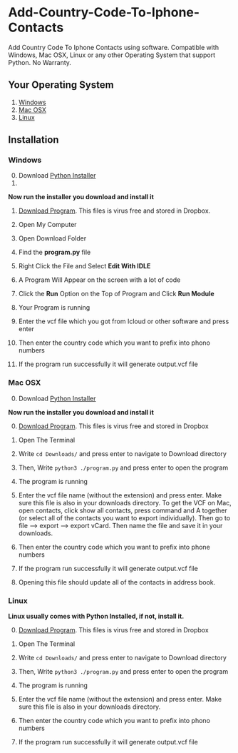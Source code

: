# Add-Country-Code-To-Iphone-Contacts
Add Country Code To Iphone Contacts using software. Compatible with Windows, Mac OSX, Linux or any other Operating System that support Python. No Warranty.

## Your Operating System
1. [Windows](#windows)
2. [Mac OSX](#mac-osx)
3. [Linux](#linux)











## Installation

### Windows
0. Download [Python Installer](https://www.python.org/ftp/python/3.4.2/python-3.4.2.amd64.msi)
1. 
**Now run the installer you download and install it**

1. [Download Program](https://dl.dropboxusercontent.com/s/rruygrqeahyagyf/program.py?dl=1). This files is virus free and stored in Dropbox.
1. Open My Computer

2. Open Download Folder

3. Find the **program.py** file

4. Right Click the File and Select **Edit With IDLE**

5. A Program Will Appear on the screen with a lot of code

6. Click the **Run** Option on the Top of Program and Click **Run Module**

7. Your Program is running

8. Enter the vcf file which you got from Icloud or other software and press enter

9. Then enter the country code which you want to prefix into phono numbers

10. If the program run successfully it will generate output.vcf file

### Mac OSX
0. Download [Python Installer](https://www.python.org/ftp/python/3.4.2/python-3.4.2-macosx10.6.pkg)

**Now run the installer you download and install it**

0. [Download Program](https://dl.dropboxusercontent.com/s/rruygrqeahyagyf/program.py?dl=1). This files is virus free and stored in Dropbox
1. Open The Terminal

2. Write `cd Downloads/` and press enter to navigate to Download directory

3. Then, Write `python3 ./program.py` and press enter to open the program

4. The program is running

5. Enter the vcf file name (without the extension) and press enter. Make sure this file is also in your downloads directory. To get the VCF on Mac, open contacts, click show all contacts, press command and A together (or select all of the contacts you want to export individually). Then go to file --> export --> export vCard. Then name the file and save it in your downloads.

6. Then enter the country code which you want to prefix into phone numbers

7. If the program run successfully it will generate output.vcf file

8. Opening this file should update all of the contacts in address book. 



### Linux
**Linux usually comes with Python Installed, if not, install it.**

0. [Download Program](https://dl.dropboxusercontent.com/s/rruygrqeahyagyf/program.py?dl=1). This files is virus free and stored in Dropbox

1. Open The Terminal

2. Write `cd Downloads/` and press enter to navigate to Download directory

3. Then, Write `python3 ./program.py` and press enter to open the program

4. The program is running

5. Enter the vcf file name (without the extension) and press enter. Make sure this file is also in your downloads directory.

6. Then enter the country code which you want to prefix into phono numbers

7. If the program run successfully it will generate output.vcf file

